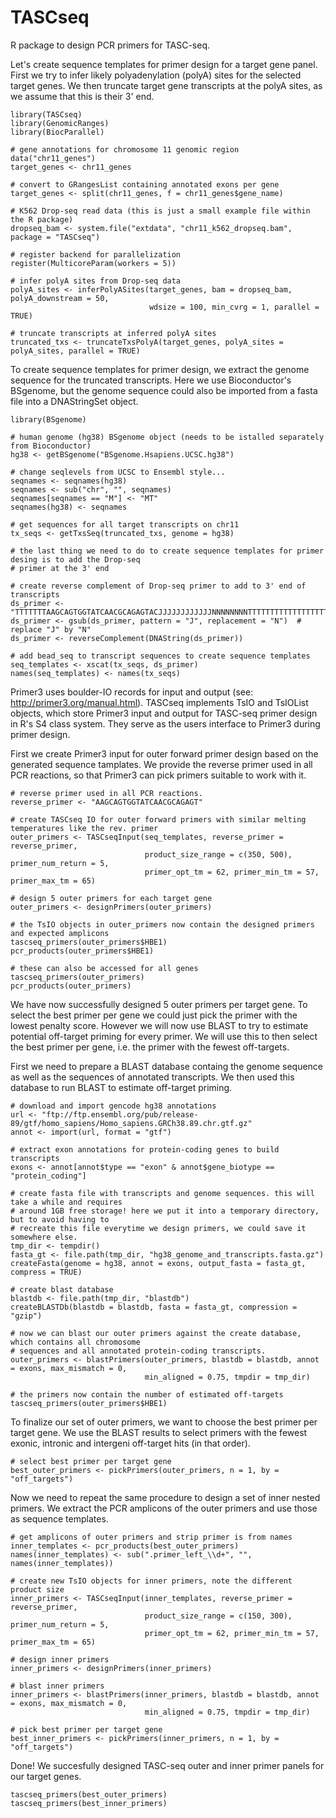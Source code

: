 # TASCseq
R package to design PCR primers for TASC-seq.

Let's create sequence templates for primer design for a target gene panel. First we try to infer
likely polyadenylation (polyA) sites for the selected target genes. We then truncate target gene
transcripts at the polyA sites, as we assume that this is their 3' end.
```
library(TASCseq)
library(GenomicRanges)
library(BiocParallel)

# gene annotations for chromosome 11 genomic region
data("chr11_genes")
target_genes <- chr11_genes

# convert to GRangesList containing annotated exons per gene
target_genes <- split(chr11_genes, f = chr11_genes$gene_name)

# K562 Drop-seq read data (this is just a small example file within the R package)
dropseq_bam <- system.file("extdata", "chr11_k562_dropseq.bam", package = "TASCseq")

# register backend for parallelization
register(MulticoreParam(workers = 5))

# infer polyA sites from Drop-seq data
polyA_sites <- inferPolyASites(target_genes, bam = dropseq_bam, polyA_downstream = 50,
                               wdsize = 100, min_cvrg = 1, parallel = TRUE)

# truncate transcripts at inferred polyA sites
truncated_txs <- truncateTxsPolyA(target_genes, polyA_sites = polyA_sites, parallel = TRUE)
```
To create sequence templates for primer design, we extract the genome sequence for the truncated
transcripts. Here we use Bioconductor's BSgenome, but the genome sequence could also be imported
from a fasta file into a DNAStringSet object.
```
library(BSgenome)

# human genome (hg38) BSgenome object (needs to be istalled separately from Bioconductor)
hg38 <- getBSgenome("BSgenome.Hsapiens.UCSC.hg38")

# change seqlevels from UCSC to Ensembl style...
seqnames <- seqnames(hg38)
seqnames <- sub("chr", "", seqnames)
seqnames[seqnames == "M"] <- "MT"
seqnames(hg38) <- seqnames

# get sequences for all target transcripts on chr11
tx_seqs <- getTxsSeq(truncated_txs, genome = hg38)

# the last thing we need to do to create sequence templates for primer desing is to add the Drop-seq
# primer at the 3' end

# create reverse complement of Drop-seq primer to add to 3' end of transcripts 
ds_primer <- "TTTTTTTAAGCAGTGGTATCAACGCAGAGTACJJJJJJJJJJJJNNNNNNNNTTTTTTTTTTTTTTTTTTTTTTTTTTTTTT"
ds_primer <- gsub(ds_primer, pattern = "J", replacement = "N")  # replace "J" by "N"
ds_primer <- reverseComplement(DNAString(ds_primer))

# add bead_seq to transcript sequences to create sequence templates
seq_templates <- xscat(tx_seqs, ds_primer)
names(seq_templates) <- names(tx_seqs)
```

Primer3 uses boulder-IO records for input and output (see: http://primer3.org/manual.html). TASCseq
implements TsIO and TsIOList objects, which store Primer3 input and output for TASC-seq primer
design in R's S4 class system. They serve as the users interface to Primer3 during primer design.

First we create Primer3 input for outer forward primer design based on the generated sequence
tamplates. We provide the reverse primer used in all PCR reactions, so that Primer3 can pick primers
suitable to work with it.
```
# reverse primer used in all PCR reactions.
reverse_primer <- "AAGCAGTGGTATCAACGCAGAGT"

# create TASCseq IO for outer forward primers with similar melting temperatures like the rev. primer
outer_primers <- TASCseqInput(seq_templates, reverse_primer = reverse_primer,
                              product_size_range = c(350, 500), primer_num_return = 5,
                              primer_opt_tm = 62, primer_min_tm = 57, primer_max_tm = 65)
                              
# design 5 outer primers for each target gene
outer_primers <- designPrimers(outer_primers)

# the TsIO objects in outer_primers now contain the designed primers and expected amplicons
tascseq_primers(outer_primers$HBE1)
pcr_products(outer_primers$HBE1)

# these can also be accessed for all genes
tascseq_primers(outer_primers)
pcr_products(outer_primers)
```

We have now successfully designed 5 outer primers per target gene. To select the best primer per
gene we could just pick the primer with the lowest penalty score. However we will now use BLAST to
try to estimate potential off-target priming for every primer. We will use this to then select the
best primer per gene, i.e. the primer with the fewest off-targets.

First we need to prepare a BLAST database containg the genome sequence as well as the sequences of
annotated transcripts. We then used this database to run BLAST to estimate off-target priming.
```
# download and import gencode hg38 annotations
url <- "ftp://ftp.ensembl.org/pub/release-89/gtf/homo_sapiens/Homo_sapiens.GRCh38.89.chr.gtf.gz"
annot <- import(url, format = "gtf")

# extract exon annotations for protein-coding genes to build transcripts
exons <- annot[annot$type == "exon" & annot$gene_biotype == "protein_coding"]
        
# create fasta file with transcripts and genome sequences. this will take a while and requires
# around 1GB free storage! here we put it into a temporary directory, but to avoid having to
# recreate this file everytime we design primers, we could save it somewhere else.
tmp_dir <- tempdir()
fasta_gt <- file.path(tmp_dir, "hg38_genome_and_transcripts.fasta.gz")
createFasta(genome = hg38, annot = exons, output_fasta = fasta_gt, compress = TRUE)

# create blast database
blastdb <- file.path(tmp_dir, "blastdb")
createBLASTDb(blastdb = blastdb, fasta = fasta_gt, compression = "gzip")

# now we can blast our outer primers against the create database, which contains all chromosome
# sequences and all annotated protein-coding transcripts.
outer_primers <- blastPrimers(outer_primers, blastdb = blastdb, annot = exons, max_mismatch = 0,
                              min_aligned = 0.75, tmpdir = tmp_dir)
                              
# the primers now contain the number of estimated off-targets
tascseq_primers(outer_primers$HBE1)
```


To finalize our set of outer primers, we want to choose the best primer per target gene. We use the
BLAST results to select primers with the fewest exonic, intronic and intergeni off-target hits (in
that order).
```
# select best primer per target gene
best_outer_primers <- pickPrimers(outer_primers, n = 1, by = "off_targets")
```


Now we need to repeat the same procedure to design a set of inner nested primers. We extract the PCR
amplicons of the outer primers and use those as sequence templates.
```
# get amplicons of outer primers and strip primer is from names
inner_templates <- pcr_products(best_outer_primers)
names(inner_templates) <- sub(".primer_left_\\d+", "", names(inner_templates))

# create new TsIO objects for inner primers, note the different product size
inner_primers <- TASCseqInput(inner_templates, reverse_primer = reverse_primer,
                              product_size_range = c(150, 300), primer_num_return = 5,
                              primer_opt_tm = 62, primer_min_tm = 57, primer_max_tm = 65)
                              
# design inner primers
inner_primers <- designPrimers(inner_primers)

# blast inner primers
inner_primers <- blastPrimers(inner_primers, blastdb = blastdb, annot = exons, max_mismatch = 0,
                              min_aligned = 0.75, tmpdir = tmp_dir)
                              
# pick best primer per target gene
best_inner_primers <- pickPrimers(inner_primers, n = 1, by = "off_targets")
```


Done! We succesfully designed TASC-seq outer and inner primer panels for our target genes.
```
tascseq_primers(best_outer_primers)
tascseq_primers(best_inner_primers)
```
